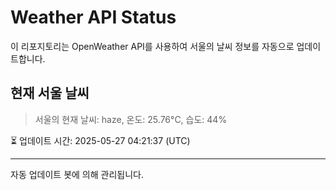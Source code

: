 
# Weather API Status

이 리포지토리는 OpenWeather API를 사용하여 서울의 날씨 정보를 자동으로 업데이트합니다.

## 현재 서울 날씨
> 서울의 현재 날씨: haze, 온도: 25.76°C, 습도: 44%

⏳ 업데이트 시간: 2025-05-27 04:21:37 (UTC)

---
자동 업데이트 봇에 의해 관리됩니다.
